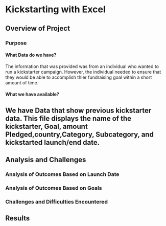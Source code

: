 # Kickstarting with Excel

## Overview of Project

### Purpose
#### What Data do we have?
  The information that was provided was from an individual who wanted to run a kickstarter campaign. However, the individual needed to ensure that they would be able to accomplish thier fundraising goal within a short amount of time.
#### What we have available?
  We have Data that show previous kickstarter data. This file displays the name of the kickstarter, Goal, amount Pledged,country,Category, Subcategory, and kickstarted launch/end date.
---
## Analysis and Challenges



### Analysis of Outcomes Based on Launch Date

### Analysis of Outcomes Based on Goals

### Challenges and Difficulties Encountered

## Results
